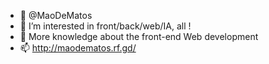- 👋 @MaoDeMatos
- 👀 I’m interested in front/back/web/IA, all !
- 💞️ More knowledge about the front-end Web development
- 📫 http://maodematos.rf.gd/
<!--- - 🌱 Currently learning Bootstrap --->

<!---
MaoDeMatos/MaoDeMatos is a ✨ special ✨ repository because its `README.md` (this file) appears on your GitHub profile.
You can click the Preview link to take a look at your changes.
--->
